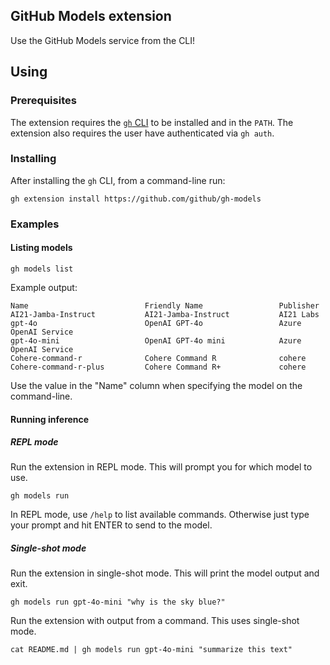 ## GitHub Models extension

Use the GitHub Models service from the CLI!

## Using

### Prerequisites

The extension requires the [`gh` CLI](https://cli.github.com/) to be installed and in the `PATH`. The extension also requires the user have authenticated via `gh auth`.

### Installing

After installing the `gh` CLI, from a command-line run:
```shell
gh extension install https://github.com/github/gh-models
```

### Examples

#### Listing models

```shell
gh models list
```

Example output:
```shell
Name                          Friendly Name                 Publisher
AI21-Jamba-Instruct           AI21-Jamba-Instruct           AI21 Labs
gpt-4o                        OpenAI GPT-4o                 Azure OpenAI Service
gpt-4o-mini                   OpenAI GPT-4o mini            Azure OpenAI Service
Cohere-command-r              Cohere Command R              cohere
Cohere-command-r-plus         Cohere Command R+             cohere
```

Use the value in the "Name" column when specifying the model on the command-line.

#### Running inference

##### REPL mode

Run the extension in REPL mode. This will prompt you for which model to use.
```shell
gh models run
```

In REPL mode, use `/help` to list available commands. Otherwise just type your prompt and hit ENTER to send to the model.

##### Single-shot mode

Run the extension in single-shot mode. This will print the model output and exit.
```shell
gh models run gpt-4o-mini "why is the sky blue?"
```

Run the extension with output from a command. This uses single-shot mode.
```shell
cat README.md | gh models run gpt-4o-mini "summarize this text"
```
